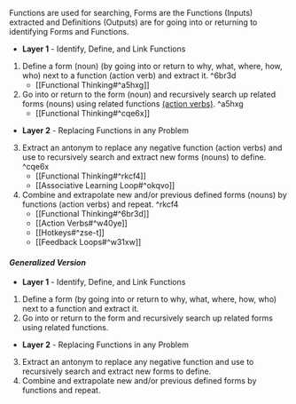 Functions are used for searching, Forms are the Functions (Inputs) extracted and Definitions (Outputs) are for going into or returning to identifying Forms and Functions.

- **Layer 1** - Identify, Define, and Link Functions
1. Define a form (noun) (by going into or return to why, what, where, how, who) next to a function (action verb) and extract it. ^6br3d
	- [[Functional Thinking#^a5hxg]]
2. Go into or return to the form (noun) and recursively search up related forms (nouns) using related functions [(action verbs)](http://www.sinonimkata.com/). ^a5hxg
	- [[Functional Thinking#^cqe6x]]
- **Layer 2** - Replacing Functions in any Problem
3. Extract an antonym to replace any negative function (action verbs) and use to recursively search and extract new forms (nouns) to define. ^cqe6x
    - [[Functional Thinking#^rkcf4]]
    - [[Associative Learning Loop#^okqvo]]
4. Combine and extrapolate new and/or previous defined forms (nouns) by functions (action verbs) and repeat. ^rkcf4
    - [[Functional Thinking#^6br3d]]
    - [[Action Verbs#^w40ye]]
    - [[Hotkeys#^zse-t]]
    - [[Feedback Loops#^w31xw]]
#### *Generalized Version*
- **Layer 1** - Identify, Define, and Link Functions
1. Define a form (by going into or return to why, what, where, how, who) next to a function and extract it.
2. Go into or return to the form and recursively search up related forms using related functions.
- **Layer 2** - Replacing Functions in any Problem
3. Extract an antonym to replace any negative function and use to recursively search and extract new forms to define.
4. Combine and extrapolate new and/or previous defined forms by functions and repeat.